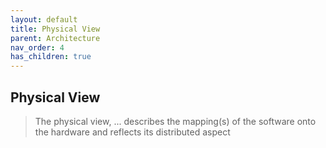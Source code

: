 ```yaml
---
layout: default
title: Physical View
parent: Architecture
nav_order: 4
has_children: true
---
```


## Physical View

> The physical view, ... describes the mapping(s) of the software onto the hardware and reflects its
> distributed aspect
